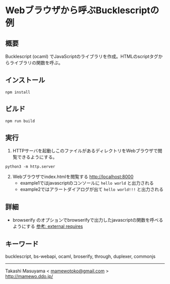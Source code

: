 Webブラウザから呼ぶBucklescriptの例
===================================

概要
----
Bucklescript (ocaml) でJavaScriptのライブラリを作成。HTMLのscriptタグからライブラリの関数を呼ぶ。



インストール
-----------

```
npm install
```

ビルド
-----

```
npm run build
```

実行
-----

1. HTTPサーバを起動しこのファイルがあるディレクトリをWebブラウザで閲覧できるようにする。

```
python3 -m http.server
```

2. Webブラウザでindex.htmlを閲覧する <http://localhost:8000>
    * example1ではjavascriptのコンソールに `hello world` と出力される
    * example2ではアラートダイアログが出て `hello world!!!` と出力される

詳細
----
* browserify のオプションでbrowserifyで出力したjavascriptの関数を呼べるようにする [参考: external requires](https://github.com/browserify/browserify#external-requires)

キーワード
---------
bucklescript, bs-webapi, ocaml, broserify, through, duplexer, commonjs

-----
Takashi Masuyama < mamewotoko@gmail.com >  
http://mamewo.ddo.jp/
